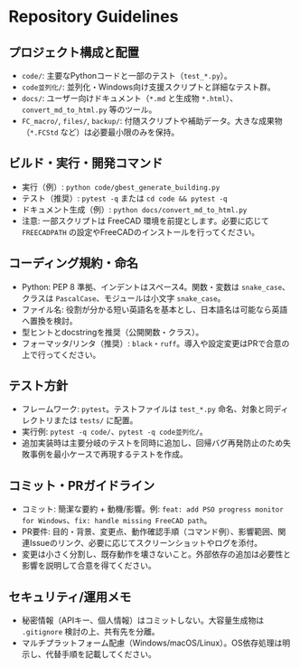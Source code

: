 # Repository Guidelines

## プロジェクト構成と配置
- `code/`: 主要なPythonコードと一部のテスト（`test_*.py`）。
- `code並列化/`: 並列化・Windows向け支援スクリプトと詳細なテスト群。
- `docs/`: ユーザー向けドキュメント（`*.md` と生成物 `*.html`）、`convert_md_to_html.py` 等のツール。
- `FC_macro/`, `files/`, `backup/`: 付随スクリプトや補助データ。大きな成果物（`*.FCStd` など）は必要最小限のみを保持。

## ビルド・実行・開発コマンド
- 実行（例）: `python code/gbest_generate_building.py`
- テスト（推奨）: `pytest -q` または `cd code && pytest -q`
- ドキュメント生成（例）: `python docs/convert_md_to_html.py`
- 注意: 一部スクリプトは FreeCAD 環境を前提とします。必要に応じて `FREECADPATH` の設定やFreeCADのインストールを行ってください。

## コーディング規約・命名
- Python: PEP 8 準拠、インデントはスペース4。関数・変数は `snake_case`、クラスは `PascalCase`、モジュールは小文字 `snake_case`。
- ファイル名: 役割が分かる短い英語名を基本とし、日本語名は可能なら英語へ置換を検討。
- 型ヒントとdocstringを推奨（公開関数・クラス）。
- フォーマッタ/リンタ（推奨）: `black`・`ruff`。導入や設定変更はPRで合意の上で行ってください。

## テスト方針
- フレームワーク: `pytest`。テストファイルは `test_*.py` 命名、対象と同ディレクトリまたは `tests/` に配置。
- 実行例: `pytest -q code/`、`pytest -q code並列化/`。
- 追加実装時は主要分岐のテストを同時に追加し、回帰バグ再発防止のため失敗事例を最小ケースで再現するテストを作成。

## コミット・PRガイドライン
- コミット: 簡潔な要約 + 動機/影響。例: `feat: add PSO progress monitor for Windows`、`fix: handle missing FreeCAD path`。
- PR要件: 目的・背景、変更点、動作確認手順（コマンド例）、影響範囲、関連Issueのリンク、必要に応じてスクリーンショットやログを添付。
- 変更は小さく分割し、既存動作を壊さないこと。外部依存の追加は必要性と影響を説明して合意を得てください。

## セキュリティ/運用メモ
- 秘密情報（APIキー、個人情報）はコミットしない。大容量生成物は `.gitignore` 検討の上、共有先を分離。
- マルチプラットフォーム配慮（Windows/macOS/Linux）。OS依存処理は明示し、代替手順を記載してください。
